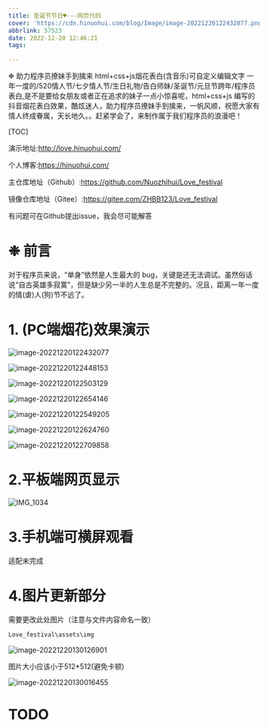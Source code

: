 ```yaml
---
title: 圣诞节节日♥---网页代码
cover: 'https://cdn.hinuohui.com/blog/Image/image-20221220122432077.png'
abbrlink: 57523
date: 2022-12-20 12:46:21
tags:

---
```


❉ 助力程序员撩妹手到擒来 html+css+js烟花表白(含音乐)可自定义编辑文字
一年一度的/520情人节/七夕情人节/生日礼物/告白师妹/圣诞节/元旦节跨年/程序员表白,是不是要给女朋友或者正在追求的妹子一点小惊喜呢，html+css+js 编写的抖音烟花表白效果，酷炫迷人，助力程序员撩妹手到擒来，一帆风顺，祝愿大家有情人终成眷属，天长地久。。赶紧学会了，来制作属于我们程序员的浪漫吧！



[TOC]

演示地址:http://love.hinuohui.com/

个人博客:https://hinuohui.com/

主仓库地址（Github）:https://github.com/Nuozhihui/Love_festival

镜像仓库地址（Gitee）:https://gitee.com/ZHBB123/Love_festival



有问题可在Github提出issue，我会尽可能解答

# ❉ 前言

对于程序员来说，“单身”依然是人生最大的 bug，关键是还无法调试。虽然俗话说“自古英雄多寂寞”，但是缺少另一半的人生总是不完整的。况且，距离一年一度的情(虐)人(狗)节不远了。

# 1. (PC端烟花)效果演示

![image-20221220122432077](https://cdn.hinuohui.com/blog/Image/image-20221220122432077.png)

![image-20221220122448153](https://cdn.hinuohui.com/blog/Image/image-20221220122448153.png)

![image-20221220122503129](https://cdn.hinuohui.com/blog/Image/image-20221220122503129.png)

![image-20221220122654146](https://cdn.hinuohui.com/blog/Image/image-20221220122654146.png)

![image-20221220122549205](https://cdn.hinuohui.com/blog/Image/image-20221220122549205.png)

![image-20221220122624760](https://cdn.hinuohui.com/blog/Image/image-20221220122624760.png)

![image-20221220122709858](https://cdn.hinuohui.com/blog/Image/image-20221220122709858.png)



# 2.平板端网页显示

![IMG_1034](https://cdn.hinuohui.com/blog/Image/IMG_1034.PNG)



# 3.手机端可横屏观看

适配未完成



# 4.图片更新部分

需要更改此处图片（注意与文件内容命名一致）

```html
Love_festival\assets\img
```

![image-20221220130126901](https://cdn.hinuohui.com/blog/Image/image-20221220130126901.png)

图片大小应该小于512*512(避免卡顿)

![image-20221220130016455](https://cdn.hinuohui.com/blog/Image/image-20221220130016455.png)

# TODO